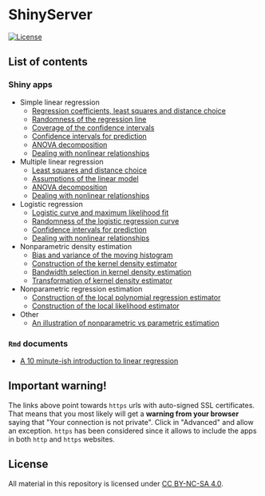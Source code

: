 ShinyServer
===========

[![License](https://img.shields.io/badge/license-CC_BY--NC--SA_4.0-blue.svg)](https://creativecommons.org/licenses/by-nc-sa/4.0/)

## List of contents

### Shiny apps

* Simple linear regression
	* [Regression coefficients, least squares and distance choice](https://ec2-35-177-34-200.eu-west-2.compute.amazonaws.com/least-squares)
	* [Randomness of the regression line](https://ec2-35-177-34-200.eu-west-2.compute.amazonaws.com/lm-random)
	* [Coverage of the confidence intervals](https://ec2-35-177-34-200.eu-west-2.compute.amazonaws.com/ci-random)
	* [Confidence intervals for prediction](https://ec2-35-177-34-200.eu-west-2.compute.amazonaws.com/ci-prediction)
	* [ANOVA decomposition](https://ec2-35-177-34-200.eu-west-2.compute.amazonaws.com/anova)
	* [Dealing with nonlinear relationships](https://ec2-35-177-34-200.eu-west-2.compute.amazonaws.com/non-linear)
* Multiple linear regression
	* [Least squares and distance choice](https://ec2-35-177-34-200.eu-west-2.compute.amazonaws.com/least-squares-3D)
	* [Assumptions of the linear model](https://ec2-35-177-34-200.eu-west-2.compute.amazonaws.com/assump-lm-3D)
	* [ANOVA decomposition](https://ec2-35-177-34-200.eu-west-2.compute.amazonaws.com/anova-3D)
	* [Dealing with nonlinear relationships](https://ec2-35-177-34-200.eu-west-2.compute.amazonaws.com/mult-non-linear)
* Logistic regression
	* [Logistic curve and maximum likelihood fit](https://ec2-35-177-34-200.eu-west-2.compute.amazonaws.com/log-maximum-likelihood)
	* [Randomness of the logistic regression curve](https://ec2-35-177-34-200.eu-west-2.compute.amazonaws.com/log-random)
	* [Confidence intervals for prediction](https://ec2-35-177-34-200.eu-west-2.compute.amazonaws.com/log-ci-prediction)
	* [Dealing with nonlinear relationships](https://ec2-35-177-34-200.eu-west-2.compute.amazonaws.com/log-non-linear)
* Nonparametric density estimation
	* [Bias and variance of the moving histogram](https://ec2-35-177-34-200.eu-west-2.compute.amazonaws.com/bias-var-movhist/)
	* [Construction of the kernel density estimator](https://ec2-35-177-34-200.eu-west-2.compute.amazonaws.com/kde/)
	* [Bandwidth selection in kernel density estimation](https://ec2-35-177-34-200.eu-west-2.compute.amazonaws.com/kde-bwd/)
	* [Transformation of kernel density estimator](https://ec2-35-177-34-200.eu-west-2.compute.amazonaws.com/kde-transf/)
* Nonparametric regression estimation
	* [Construction of the local polynomial regression estimator](https://ec2-35-177-34-200.eu-west-2.compute.amazonaws.com/kreg/)
	* [Construction of the local likelihood estimator](https://ec2-35-177-34-200.eu-west-2.compute.amazonaws.com/loclik/)
* Other
	* [An illustration of nonparametric vs parametric estimation](https://ec2-35-177-34-200.eu-west-2.compute.amazonaws.com/dist-mse/)

### `Rmd` documents

* [A 10 minute-ish introduction to linear regression](https://ec2-35-177-34-200.eu-west-2.compute.amazonaws.com/10min-lin-reg)

## Important warning!

The links above point towards `https` urls with auto-signed SSL certificates. That means that you most likely will get a **warning from your browser** saying that "Your connection is not private". Click in "Advanced" and allow an exception. `https` has been considered since it allows to include the apps in both `http` and `https` websites.

## License

All material in this repository is licensed under [CC BY-NC-SA 4.0](https://creativecommons.org/licenses/by-nc-sa/4.0/).
